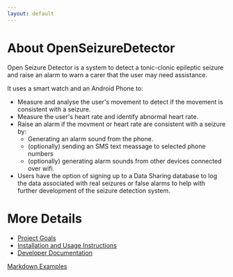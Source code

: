 ```yaml
---
layout: default
---
```


# About OpenSeizureDetector
Open Seizure Detector is a system to detect a tonic-clonic epileptic seizure and raise an alarm to warn a carer that the user may need assistance.   

It uses a smart watch and an Android Phone to:

  - Measure and analyse the user's movement to detect if the movement is consistent with a seizure.
  - Measure the user's heart rate and identify abnormal heart rate.
  - Raise an alarm if the movment or heart rate are consistent with a seizure by:
      - Generating an alarm sound from the phone.
      - (optionally) sending an SMS text meassage to selected phone numbers
      - (optionally) generating alarm sounds from other devices connected over wifi.
  - Users have the option of signing up to a Data Sharing database to log the data associated with real seizures or false alarms to help with further development of the seizure detection system.

# More Details
  - [Project Goals](./pages-user/goals.html)
  - [Installation and Usage Instructions](./pages-user/installation.html)
  - [Developer Documentation](./pages-developer/index.html)

[Markdown Examples](./markdown_examples.html)